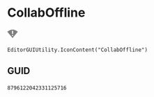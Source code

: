 # CollabOffline
![](/img/CollabOffline.png)

``` CSharp
EditorGUIUtility.IconContent("CollabOffline")
```
## GUID
```
8796122042331125716
```

